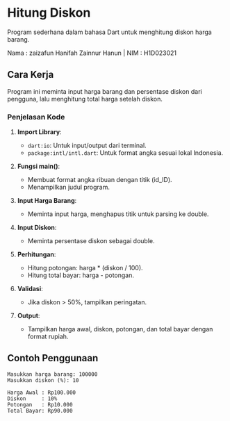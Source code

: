 # Hitung Diskon

Program sederhana dalam bahasa Dart untuk menghitung diskon harga barang.

Nama : zaizafun Hanifah Zainnur Hanun | NIM : H1D023021

## Cara Kerja

Program ini meminta input harga barang dan persentase diskon dari pengguna, lalu menghitung total harga setelah diskon.

### Penjelasan Kode

1. **Import Library**:
   - `dart:io`: Untuk input/output dari terminal.
   - `package:intl/intl.dart`: Untuk format angka sesuai lokal Indonesia.

2. **Fungsi main()**:
   - Membuat format angka ribuan dengan titik (id_ID).
   - Menampilkan judul program.

3. **Input Harga Barang**:
   - Meminta input harga, menghapus titik untuk parsing ke double.

4. **Input Diskon**:
   - Meminta persentase diskon sebagai double.

5. **Perhitungan**:
   - Hitung potongan: harga * (diskon / 100).
   - Hitung total bayar: harga - potongan.

6. **Validasi**:
   - Jika diskon > 50%, tampilkan peringatan.

7. **Output**:
   - Tampilkan harga awal, diskon, potongan, dan total bayar dengan format rupiah.

## Contoh Penggunaan

```
Masukkan harga barang: 100000
Masukkan diskon (%): 10

Harga Awal : Rp100.000
Diskon     : 10%
Potongan   : Rp10.000
Total Bayar: Rp90.000
